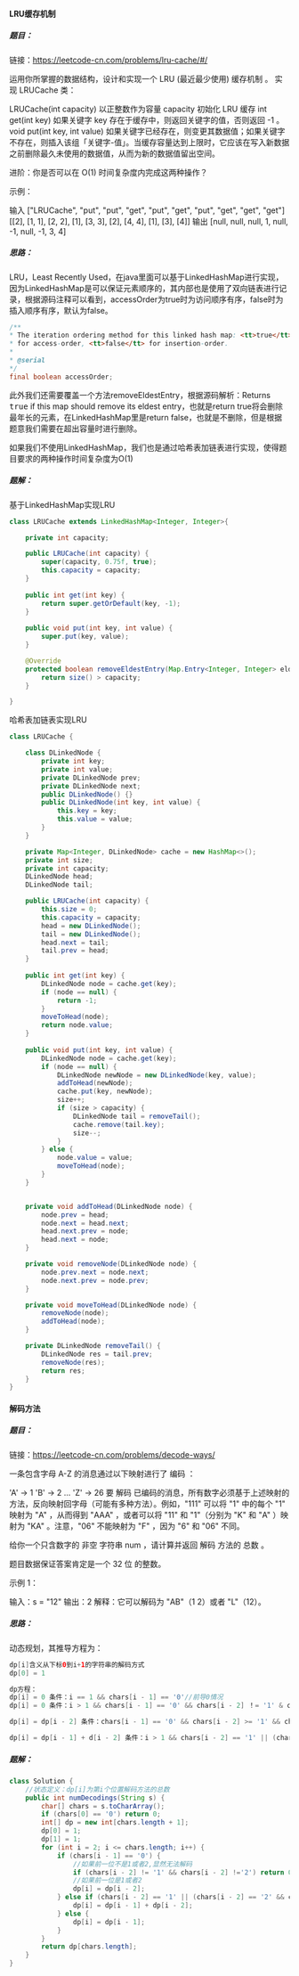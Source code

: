 #### LRU缓存机制

##### 题目：

链接：https://leetcode-cn.com/problems/lru-cache/#/

运用你所掌握的数据结构，设计和实现一个  LRU (最近最少使用) 缓存机制 。
实现 LRUCache 类：

LRUCache(int capacity) 以正整数作为容量 capacity 初始化 LRU 缓存
int get(int key) 如果关键字 key 存在于缓存中，则返回关键字的值，否则返回 -1 。
void put(int key, int value) 如果关键字已经存在，则变更其数据值；如果关键字不存在，则插入该组「关键字-值」。当缓存容量达到上限时，它应该在写入新数据之前删除最久未使用的数据值，从而为新的数据值留出空间。


进阶：你是否可以在 O(1) 时间复杂度内完成这两种操作？

示例：

输入
["LRUCache", "put", "put", "get", "put", "get", "put", "get", "get", "get"]
[[2], [1, 1], [2, 2], [1], [3, 3], [2], [4, 4], [1], [3], [4]]
输出
[null, null, null, 1, null, -1, null, -1, 3, 4]

##### 思路：

LRU，Least Recently Used，在java里面可以基于LinkedHashMap进行实现，因为LinkedHashMap是可以保证元素顺序的，其内部也是使用了双向链表进行记录，根据源码注释可以看到，accessOrder为true时为访问顺序有序，false时为插入顺序有序，默认为false。

```java
/**
* The iteration ordering method for this linked hash map: <tt>true</tt>
* for access-order, <tt>false</tt> for insertion-order.
*
* @serial
*/
final boolean accessOrder;
```

此外我们还需要覆盖一个方法removeEldestEntry，根据源码解析：Returns <tt>true</tt> if this map should remove its eldest entry，也就是return true将会删除最年长的元素，在LinkedHashMap里是return false，也就是不删除，但是根据题意我们需要在超出容量时进行删除。

如果我们不使用LinkedHashMap，我们也是通过哈希表加链表进行实现，使得题目要求的两种操作时间复杂度为O(1)

##### 题解：

基于LinkedHashMap实现LRU

```java
class LRUCache extends LinkedHashMap<Integer, Integer>{

    private int capacity;

    public LRUCache(int capacity) {
        super(capacity, 0.75f, true);
        this.capacity = capacity;
    }
    
    public int get(int key) {
        return super.getOrDefault(key, -1);
    }
    
    public void put(int key, int value) {
        super.put(key, value);
    }

    @Override
    protected boolean removeEldestEntry(Map.Entry<Integer, Integer> eldest) {
        return size() > capacity;
    }

}
```

哈希表加链表实现LRU

```java
class LRUCache {

    class DLinkedNode {
        private int key;
        private int value;
        private DLinkedNode prev;
        private DLinkedNode next;
        public DLinkedNode() {}
        public DLinkedNode(int key, int value) {
            this.key = key;
            this.value = value;
        }
    }

    private Map<Integer, DLinkedNode> cache = new HashMap<>();
    private int size;
    private int capacity;
    DLinkedNode head;
    DLinkedNode tail;

    public LRUCache(int capacity) {
        this.size = 0;
        this.capacity = capacity;
        head = new DLinkedNode();
        tail = new DLinkedNode();
        head.next = tail;
        tail.prev = head;
    }
    
    public int get(int key) {
        DLinkedNode node = cache.get(key);
        if (node == null) {
            return -1;
        }
        moveToHead(node);
        return node.value;
    }
    
    public void put(int key, int value) {
        DLinkedNode node = cache.get(key);
        if (node == null) {
            DLinkedNode newNode = new DLinkedNode(key, value);
            addToHead(newNode);
            cache.put(key, newNode);
            size++;
            if (size > capacity) {
                DLinkedNode tail = removeTail();
                cache.remove(tail.key);
                size--;
            }
        } else {
            node.value = value;
            moveToHead(node);
        }
    }


    private void addToHead(DLinkedNode node) {
        node.prev = head;
        node.next = head.next;
        head.next.prev = node;
        head.next = node;
    }

    private void removeNode(DLinkedNode node) {
        node.prev.next = node.next;
        node.next.prev = node.prev;
    }

    private void moveToHead(DLinkedNode node) {
        removeNode(node);
        addToHead(node);
    }

    private DLinkedNode removeTail() {
        DLinkedNode res = tail.prev;
        removeNode(res);
        return res;
    }
}
```

#### 解码方法

##### 题目：

链接：https://leetcode-cn.com/problems/decode-ways/

一条包含字母 A-Z 的消息通过以下映射进行了 编码 ：

'A' -> 1
'B' -> 2
...
'Z' -> 26
要 解码 已编码的消息，所有数字必须基于上述映射的方法，反向映射回字母（可能有多种方法）。例如，"111" 可以将 "1" 中的每个 "1" 映射为 "A" ，从而得到 "AAA" ，或者可以将 "11" 和 "1"（分别为 "K" 和 "A" ）映射为 "KA" 。注意，"06" 不能映射为 "F" ，因为 "6" 和 "06" 不同。

给你一个只含数字的 非空 字符串 num ，请计算并返回 解码 方法的 总数 。

题目数据保证答案肯定是一个 32 位 的整数。

示例 1：

输入：s = "12"
输出：2
解释：它可以解码为 "AB"（1 2）或者 "L"（12）。

##### 思路：

动态规划，其推导方程为：

```java
dp[i]含义从下标0到i+1的字符串的解码方式
dp[0] = 1

dp方程：
dp[i] = 0 条件：i == 1 && chars[i - 1] == '0'//前导0情况
dp[i] = 0 条件：i > 1 && chars[i - 1] == '0' && chars[i - 2] ！= '1' & chars[i - 2] != '2'//不能匹配

dp[i] = dp[i - 2] 条件：chars[i - 1] == '0' && chars[i - 2] >= '1' && chars[i - 2] <= '2'//只能按两位解析

dp[i] = dp[i - 1] + d[i - 2] 条件：i > 1 && chars[i - 2] == '1' || (chars[i - 2] == '2' && chars[i - 1] >= '1' && chars[i - 1] <= '6')  //既可以按一位也可以按两位解析
```

##### 题解：

```java
class Solution {
    //状态定义：dp[i]为第i个位置解码方法的总数
    public int numDecodings(String s) {
        char[] chars = s.toCharArray();
        if (chars[0] == '0') return 0;
        int[] dp = new int[chars.length + 1];
        dp[0] = 1;
        dp[1] = 1;
        for (int i = 2; i <= chars.length; i++) {
            if (chars[i - 1] == '0') {
                //如果前一位不是1或者2,显然无法解码
                if (chars[i - 2] != '1' && chars[i - 2] !='2') return 0;
                //如果前一位是1或者2
                dp[i] = dp[i - 2];
            } else if (chars[i - 2] == '1' || (chars[i - 2] == '2' && chars[i - 1] >= '1' && chars[i - 1] <= '6')) {
                dp[i] = dp[i - 1] + dp[i - 2];
            } else {
                dp[i] = dp[i - 1];
            }
        }
        return dp[chars.length];
    }
}
```

